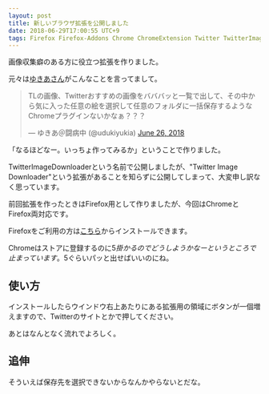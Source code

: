 ```yaml
---
layout: post
title: 新しいブラウザ拡張を公開しました
date: 2018-06-29T17:00:55 UTC+9
tags: Firefox Firefox-Addons Chrome ChromeExtension Twitter TwitterImageDownloader
---
```

画像収集癖のある方に役立つ拡張を作りました。

元々は[ゆきあさん](https://twitter.com/udukiyukia)がこんなことを言ってまして。

<blockquote class="twitter-tweet"><p lang="ja" dir="ltr">TLの画像、Twitterおすすめの画像をバババッと一覧で出して、その中から気に入った任意の絵を選択して任意のフォルダに一括保存するようなChromeプラグインないかなぁ？？？</p>&mdash; ゆきあ＠闘病中 (@udukiyukia) <a href="https://twitter.com/udukiyukia/status/1011476052328120321?ref_src=twsrc%5Etfw">June 26, 2018</a></blockquote> <script async src="https://platform.twitter.com/widgets.js" charset="utf-8"></script>

「なるほどなー。いっちょ作ってみるか」ということで作りました。

TwitterImageDownloaderという名前で公開しましたが、"Twitter Image Downloader"という拡張があることを知らずに公開してしまって、大変申し訳なく思っています。

前回拡張を作ったときはFirefox用として作りましたが、今回はChromeとFirefox両対応です。

Firefoxをご利用の方は[こちら](https://addons.mozilla.org/ja/firefox/addon/twitterimagedownloader/)からインストールできます。

Chromeはストアに登録するのに$5掛かるのでどうしようかなーというところで止まっています。$5ぐらいパッと出せばいいのにね。


## 使い方

インストールしたらウインドウ右上あたりにある拡張用の領域にボタンが一個増えますので、Twitterのサイトとかで押してください。

あとはなんとなく流れでよろしく。


## 追伸

そういえば保存先を選択できないからなんかやらないとだな。
